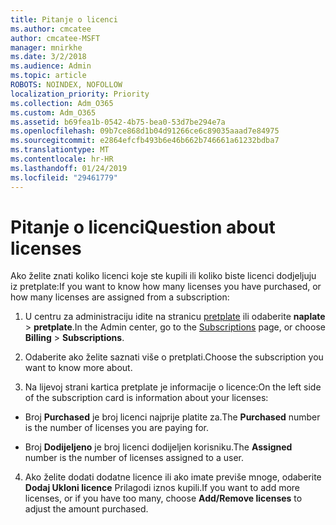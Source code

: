 ```yaml
---
title: Pitanje o licenci
ms.author: cmcatee
author: cmcatee-MSFT
manager: mnirkhe
ms.date: 3/2/2018
ms.audience: Admin
ms.topic: article
ROBOTS: NOINDEX, NOFOLLOW
localization_priority: Priority
ms.collection: Adm_O365
ms.custom: Adm_O365
ms.assetid: b69fea1b-0542-4b75-bea0-53d7be294e7a
ms.openlocfilehash: 09b7ce868d1b04d91266ce6c89035aaad7e84975
ms.sourcegitcommit: e2864efcfb493b6e46b662b746661a61232bdba7
ms.translationtype: MT
ms.contentlocale: hr-HR
ms.lasthandoff: 01/24/2019
ms.locfileid: "29461779"
---
```

# <a name="question-about-licenses"></a><span data-ttu-id="c2ade-102">Pitanje o licenci</span><span class="sxs-lookup"><span data-stu-id="c2ade-102">Question about licenses</span></span>

<span data-ttu-id="c2ade-103">Ako želite znati koliko licenci koje ste kupili ili koliko biste licenci dodjeljuju iz pretplate:</span><span class="sxs-lookup"><span data-stu-id="c2ade-103">If you want to know how many licenses you have purchased, or how many licenses are assigned from a subscription:</span></span>
  
1. <span data-ttu-id="c2ade-104">U centru za administraciju idite na stranicu [pretplate](https://go.microsoft.com/fwlink/p/?linkid=842054) ili odaberite **naplate** \> **pretplate**.</span><span class="sxs-lookup"><span data-stu-id="c2ade-104">In the Admin center, go to the [Subscriptions](https://go.microsoft.com/fwlink/p/?linkid=842054) page, or choose **Billing** \> **Subscriptions**.</span></span>
    
2. <span data-ttu-id="c2ade-105">Odaberite ako želite saznati više o pretplati.</span><span class="sxs-lookup"><span data-stu-id="c2ade-105">Choose the subscription you want to know more about.</span></span>
    
3. <span data-ttu-id="c2ade-106">Na lijevoj strani kartica pretplate je informacije o licence:</span><span class="sxs-lookup"><span data-stu-id="c2ade-106">On the left side of the subscription card is information about your licenses:</span></span>
    
  - <span data-ttu-id="c2ade-107">Broj **Purchased** je broj licenci najprije platite za.</span><span class="sxs-lookup"><span data-stu-id="c2ade-107">The **Purchased** number is the number of licenses you are paying for.</span></span> 
    
  - <span data-ttu-id="c2ade-108">Broj **Dodijeljeno** je broj licenci dodijeljen korisniku.</span><span class="sxs-lookup"><span data-stu-id="c2ade-108">The **Assigned** number is the number of licenses assigned to a user.</span></span> 
    
4. <span data-ttu-id="c2ade-109">Ako želite dodati dodatne licence ili ako imate previše mnoge, odaberite **Dodaj Ukloni licence** Prilagodi iznos kupili.</span><span class="sxs-lookup"><span data-stu-id="c2ade-109">If you want to add more licenses, or if you have too many, choose **Add/Remove licenses** to adjust the amount purchased.</span></span> 
    

